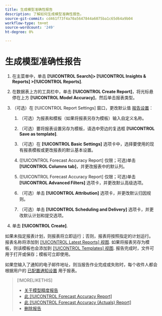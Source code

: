 ```yaml
---
title: 生成模型准确性报告
description: 了解如何生成模型准确性报告。
source-git-commit: cd461f73f4a70a5647844a6075ba1c65d64a9b04
workflow-type: tm+mt
source-wordcount: '249'
ht-degree: 0%

---
```


# 生成模型准确性报告

1. 在主菜单中，单击 **[!UICONTROL Search]> [!UICONTROL Insights & Reports] >[!UICONTROL Reports]**.

1. 在数据表上方的工具栏中，单击 **[!UICONTROL Create Report]**，将光标悬停在上方 **[!UICONTROL Model Accuracy]**，然后单击报表类型。

1. （可选）在 [!UICONTROL Report Settings] 窗口，更改默认值 [报告设置](forecast-accuracy-report.md)：

   1. （可选）为报表和模板（如果将报表另存为模板）输入自定义名称。

   1. （可选）要将报表设置另存为模板，请选中旁边的复选框 **[!UICONTROL Save as template]**.

   1. （可选）在 **[!UICONTROL Basic Settings]** 选项卡中，选择要使用的现有报表模板或更改报表的默认基本设置。

   1. ([!UICONTROL Forecast Accuracy Report] 仅限；可选)单击 **[!UICONTROL Columns tab]**，并更改报表中的默认列。

   1. ([!UICONTROL Forecast Accuracy Report] 仅限；可选)单击 **[!UICONTROL Advanced Filters]** 选项卡，并更改默认高级选项。

   1. （可选）单击 **[!UICONTROL Attribution]** 选项卡，并更改默认归因规则。

   1. （可选）单击 **[!UICONTROL Scheduling and Delivery]** 选项卡，并更改默认计划和提交选项。

1. 单击 **[!UICONTROL Create]**.

如果未指定报表计划，则报表将立即运行；否则，报表将按照指定的计划运行。 报表名称将添加到 [[!UICONTROL Latest Reports] 视图](/help/search-social-commerce/reports/report-about.md). 如果将报表另存为模板，则该模板也会添加到 [[!UICONTROL Templates] 视图](/help/search-social-commerce/reports/report-about.md). 报告完成时，文件可用于打开或保存；模板可立即使用。

如果您输入了通知的电子邮件地址，则当报告作业完成或失败时，每个收件人都会根据用户的 [已配置通知设置](/help/search-social-commerce/notifications/notification-edit.md) 用于报表。

>[!MORELIKETHIS]
>
>* [关于模型精度报告](/help/search-social-commerce/reports/management/model-accuracy/model-accuracy-report-about.md)
>* [此 [!UICONTROL Forecast Accuracy Report]](forecast-accuracy-report.md)
>* [此 [!UICONTROL Forecast Accuracy (Actuals) Report]](forecast-accuracy-actuals-report.md)
>* [删除报告](/help/search-social-commerce/reports/management/report-delete.md)

